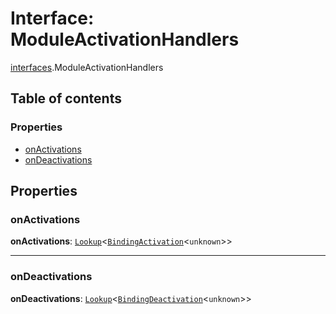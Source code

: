 # Interface: ModuleActivationHandlers

[interfaces](/en/auto-docs/fixed-layout-editor/modules/interfaces.md).ModuleActivationHandlers

## Table of contents

### Properties

* [onActivations](/en/auto-docs/fixed-layout-editor/interfaces/interfaces.ModuleActivationHandlers.md#onactivations)
* [onDeactivations](/en/auto-docs/fixed-layout-editor/interfaces/interfaces.ModuleActivationHandlers.md#ondeactivations)

## Properties

### onActivations

**onActivations**: [`Lookup`](/en/auto-docs/fixed-layout-editor/interfaces/interfaces.Lookup.md)<[`BindingActivation`](/en/auto-docs/fixed-layout-editor/types/interfaces.BindingActivation.md)<`unknown`>>

***

### onDeactivations

**onDeactivations**: [`Lookup`](/en/auto-docs/fixed-layout-editor/interfaces/interfaces.Lookup.md)<[`BindingDeactivation`](/en/auto-docs/fixed-layout-editor/types/interfaces.BindingDeactivation.md)<`unknown`>>
